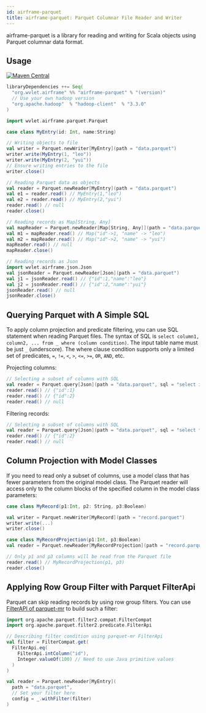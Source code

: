 ```yaml
---
id: airframe-parquet
title: airframe-parquet: Parquet Columnar File Reader and Writer
---
```


airframe-parquet is a library for reading and writing for Scala objects using Parquet columnar data format.

## Usage

[![Maven Central](https://maven-badges.herokuapp.com/maven-central/org.wvlet.airframe/airframe-parquet_2.12/badge.svg)](https://maven-badges.herokuapp.com/maven-central/org.wvlet.airframe/airframe-parquet_2.12/)


```scala
libraryDependencies ++= Seq(
  "org.wvlet.airframe" %% "airframe-parquet" % "(version)"
  // Use your own hadoop version
  "org.apache.hadoop"  % "hadoop-client"  % "3.3.0" 
)
```


```scala
import wvlet.airframe.parquet.Parquet

case class MyEntry(id: Int, name:String)

// Writing objects to file
val writer = Parquet.newWriter[MyEntry](path = "data.parquet")
writer.write(MyEntry(1, "leo"))
writer.write(MyEntry(2, "yui"))
// Ensure writing entries to the file
writer.close()

// Reading Parquet data as objects
val reader = Parquet.newReader[MyEntry](path = "data.parquet")
val e1 = reader.read() // MyEntry(1,"leo")
val e2 = reader.read() // MyEntry(2,"yui")
reader.read() // null
reader.close()

// Reading records as Map[String, Any]
val mapReader = Parquet.newReader[Map[String, Any]](path = "data.parquet")
val m1 = mapReader.read() // Map("id"->1, "name" -> "leo")
val m2 = mapReader.read() // Map("id"->2, "name" -> "yui")
mapReader.read() // null
mapReader.close()

// Reading records as Json
import wvlet.airframe.json.Json
val jsonReader = Parquet.newReader[Json](path = "data.parquet")
val j1 = jsonReader.read() // {"id":1,"name":"leo"}
val j2 = jsonReader.read() // {"id":2,"name":"yui"} 
jsonReader.read() // null
jsonReader.close()
```

## Querying Parquet with A Simple SQL

To apply column projection and predicate filtering, you can use SQL statement when reading Parquet files. The syntax of SQL is `select column1, column2, ... from _ where (column condition)`. The input table name must be just `_` (underscore). The where clause condition supports only a limited set of predicates, `=`, `!=`, `<`, `>`, `<=`, `>=`, `OR`, `AND`, etc.

Projecting columns:
```scala
// Selecting a subset of columns with SQL
val reader = Parquet.query[Json](path = "data.parquet", sql = "select id from _")
reader.read() // {"id":1}
reader.read() // {"id":2}
reader.read() // null
```

Filtering records:
```scala
// Selecting a subset of columns with SQL
val reader = Parquet.query[Json](path = "data.parquet", sql = "select * from _ where id = 2")
reader.read() // {"id":2}
reader.read() // null
```

## Column Projection with Model Classes

If you need to read only a subset of columns, use a model class that has fewer parameters from the original model class. The Parquet reader will access only to the column blocks of the specified column in the model class parameters:

```scala
case class MyRecord(p1:Int, p2: String, p3:Boolean)

val writer = Parquet.newWriter[MyRecord](path = "record.parquet")
writer.write(...)
writer.close()

case class MyRecordProjection(p1:Int, p3:Boolean)
val reader = Parquet.newReader[MyRecordProjection](path = "record.parquet")

// Only p1 and p3 columns will be read from the Parquet file
reader.read() // MyRecordProjection(p1, p3)
reader.close()
```


## Applying Row Group Filter with Parquet FilterApi

Parquet can skip reading records by using row group filters.
You can use [FilterAPI of parquet-mr](https://github.com/justcodeforfun/parquet-mr/blob/master/parquet-column/src/main/java/org/apache/parquet/filter2/predicate/FilterApi.java) to build such a filter:

```scala
import org.apache.parquet.filter2.compat.FilterCompat
import org.apache.parquet.filter2.predicate.FilterApi

// Describing filter condition using parquet-mr FilterApi
val filter = FilterCompat.get(
  FilterApi.eq(
    FilterApi.intColumn("id"),
    Integer.valueOf(100) // Need to use Java primitive values
  )
)

val reader = Parquet.newReader[MyEntry](
  path = "data.parquet",
  // Set your filter here
  config = _.withFilter(filter)
)
```
